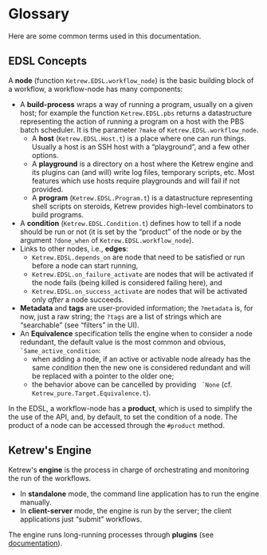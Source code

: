 Glossary
========

Here are some common terms used in this documentation.

EDSL Concepts
-------------

A **node** (function `Ketrew.EDSL.workflow_node`) is the basic building block of
a workflow, a workflow-node has many components:

- A **build-process** wraps a way of running a program, usually on a given host;
  for example the function `Ketrew.EDSL.pbs` returns a datastructure
  representing the action of running a program on a host with the PBS batch
  scheduler. It is the parameter `?make` of `Ketrew.EDSL.workflow_node`.
    - A **host** (`Ketrew.EDSL.Host.t`) is a place where one can run things.
      Usually a host is an SSH host with a “playground”, and a few other
      options.
    - A **playground** is a directory on a host where the Ketrew engine and its
      plugins can (and will) write log files, temporary scripts, etc.
      Most features which use hosts require playgrounds and will fail if not
      provided.
    - A **program** (`Ketrew.EDSL.Program.t`) is a datastructure representing
      shell scripts on steroids, Ketrew provides high-level combinators to build
      programs.
- A **condition** (`Ketrew.EDSL.Condition.t`) defines how to tell if a node
  should be run or not (it is set by the “product” of the node or by the
  argument `?done_when` of `Ketrew.EDSL.workflow_node`).
- Links to other nodes, i.e., **edges**:
    - `Ketrew.EDSL.depends_on` are node that need to be satisfied or run before a
      node can start running,
    - `Ketrew.EDSL.on_failure_activate` are nodes that will be activated if the
      node fails (being killed is considered failing here), and
    - `Ketrew.EDSL.on_success_activate` are nodes that will be activated only
      *after* a node succeeds.
- **Metadata** and **tags** are user-provided information; the `?metadata` is,
  for now, just a raw string; the `?tags` are a list of strings which are
  “searchable” (see “filters” in the UI).
- An **Equivalence** specification tells the engine when to consider a node
  redundant, the default value is the most common and obvious,
  `` `Same_active_condition``:<br/>
    - when adding a node, if an active or activable node already has the
      same *condition* then the new one is considered redundant and will be
      replaced with a pointer to the older one;
    - the behavior above can be cancelled by providing `` `None``
      (cf. `Ketrew_pure.Target.Equivalence.t`).

In the EDSL, a workflow-node has a **product**, which is used to simplify the
the use of the API, and, by default, to set the condition of a node.
The product of a node can be accessed through the `#product` method. 


Ketrew's Engine
---------------

Ketrew's **engine** is the process in charge of orchestrating and monitoring
the run of the workflows.

- In **standalone** mode, the command line application has to run the engine
  manually.
- In **client-server** mode, the engine is run by the server; the client
  applications just “submit” workflows.

The engine runs long-running processes through **plugins**
(see [documentation](src/doc/Long-Running_Plugins.md)).

